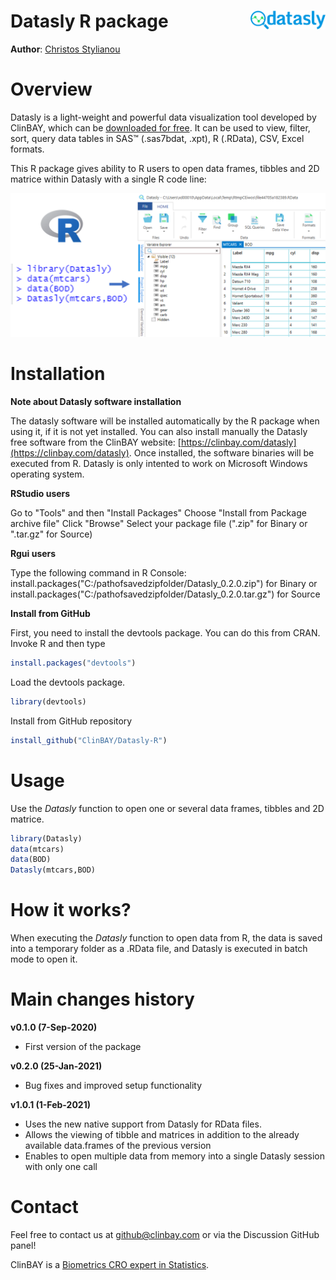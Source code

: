 # Datasly R package <img src="assets/img/datasly-logo.svg" align="right" width="120" />

**Author**:  [Christos Stylianou](https://www.linkedin.com/in/christos-stylianou-9b94b226/)

# Overview

Datasly is a light-weight and powerful data visualization tool developed by ClinBAY, which can be [downloaded for free](https://clinbay.com/datasly).
It can be used to view, filter, sort, query data tables in SAS™ (.sas7bdat, .xpt), R (.RData), CSV, Excel formats.

This R package gives ability to R users to open data frames, tibbles and 2D matrice within Datasly with a single R code line:

<img src="/assets/img/OpenDataslyFromR.png" />

# Installation

**Note about Datasly software installation**

The datasly software will be installed automatically by the R package when using it, if it is not yet installed.
You can also install manually the Datasly free software from the ClinBAY website: [https://clinbay.com/datasly](https://clinbay.com/datasly).
Once installed, the software binaries will be executed from R.
Datasly is only intented to work on Microsoft Windows operating system.

**RStudio users**

Go to "Tools" and then "Install Packages"
Choose "Install from Package archive file"
Click "Browse"
Select your package file (".zip" for Binary or ".tar.gz" for Source)


**Rgui users**

Type the following command in R Console:
install.packages("C:/pathofsavedzipfolder/Datasly_0.2.0.zip") for Binary
or
install.packages("C:/pathofsavedzipfolder/Datasly_0.2.0.tar.gz") for Source

**Install from GitHub**

First, you need to install the devtools package. You can do this from CRAN. Invoke R and then type
```R
install.packages("devtools")
```

Load the devtools package.
```R
library(devtools)
```

Install from GitHub repository
```R
install_github("ClinBAY/Datasly-R")
```

# Usage
Use the *Datasly* function to open one or several data frames, tibbles and 2D matrice.

```R
library(Datasly)
data(mtcars)
data(BOD)
Datasly(mtcars,BOD)
```

# How it works?

When executing the *Datasly* function to open data from R, the data is saved into a temporary folder as a .RData file, and Datasly is executed in batch mode to open it.

# Main changes history

**v0.1.0 (7-Sep-2020)**
- First version of the package

**v0.2.0 (25-Jan-2021)**
- Bug fixes and improved setup functionality

**v1.0.1 (1-Feb-2021)**
- Uses the new native support from Datasly for RData files.
- Allows the viewing of tibble and matrices in addition to the already available data.frames of the previous version
- Enables to open multiple data from memory into a single Datasly session with only one call

# Contact

Feel free to contact us at github@clinbay.com or via the Discussion GitHub panel!

ClinBAY is a [Biometrics CRO expert in Statistics](https://www.clinbay.com).